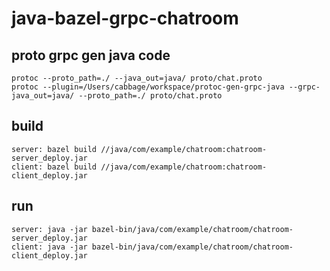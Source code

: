 # java-bazel-grpc-chatroom

## proto grpc gen java code
```
protoc --proto_path=./ --java_out=java/ proto/chat.proto
protoc --plugin=/Users/cabbage/workspace/protoc-gen-grpc-java --grpc-java_out=java/ --proto_path=./ proto/chat.proto
```

## build
```
server: bazel build //java/com/example/chatroom:chatroom-server_deploy.jar
client: bazel build //java/com/example/chatroom:chatroom-client_deploy.jar
```

## run
```
server: java -jar bazel-bin/java/com/example/chatroom/chatroom-server_deploy.jar
client: java -jar bazel-bin/java/com/example/chatroom/chatroom-client_deploy.jar
```